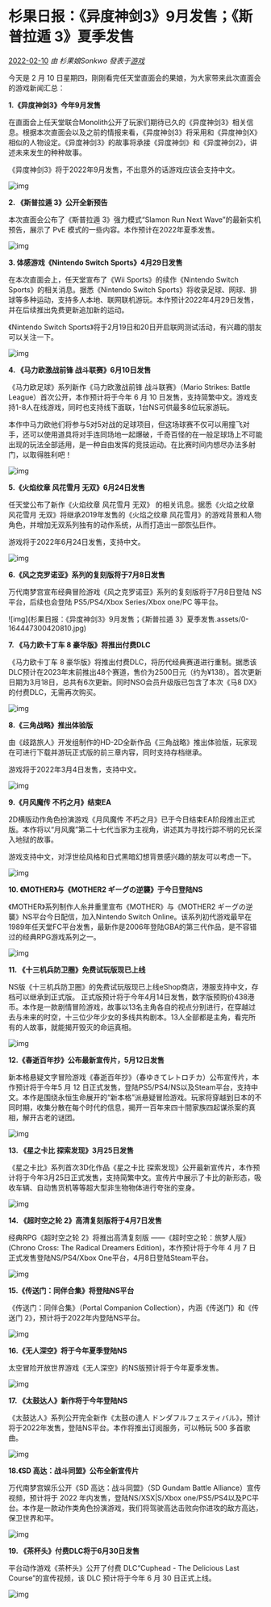 # 杉果日报：《异度神剑3》9月发售；《斯普拉遁 3》夏季发售

[2022-02-10](https://kknews.cc/archive/20220210/) *由 杉果娘Sonkwo 發表于[游戏](https://kknews.cc/game/)*

今天是 2 月 10 日星期四，刚刚看完任天堂直面会的果娘，为大家带来此次直面会的游戏新闻汇总：

**1.《异度神剑3》今年9月发售**

在直面会上任天堂联合Monolith公开了玩家们期待已久的《异度神剑3》相关信息。根据本次直面会以及之前的情报来看，《异度神剑3》将采用和《异度神剑X》相似的人物设定。《异度神剑3》的故事将承接《异度神剑》和《异度神剑2》，讲述未来发生的种种故事。

《异度神剑3》将于2022年9月发售，不出意外的话游戏应该会支持中文。

![img](http://i1.kknews.cc/2e-cAFPCVGQXwvUCyDzCgUQqPAb9vvgYHg/0.jpg)

**2. 《斯普拉遁 3》公开全新预告**

本次直面会公布了《斯普拉遁 3》强力模式“Slamon Run Next Wave”的最新实机预告，展示了 PvE 模式的一些内容。本作预计在2022年夏季发售。

![img](http://i1.kknews.cc/XQOq8aReeOR_RpnBChyDzdew5rJI5OPMeg/0.jpg)



**3. 体感游戏《Nintendo Switch Sports》4月29日发售**

在本次直面会上，任天堂宣布了《Wii Sports》的续作《Nintendo Switch Sports》的相关消息。据悉《Nintendo Switch Sports》将收录足球、网球、排球等多种运动，支持多人本地、联网联机游玩。本作预计2022年4月29日发售，并在后续推出免费更新追加新的运动。

《Nintendo Switch Sports》将于2月19日和20日开启联网测试活动，有兴趣的朋友可以关注一下。

![img](https://s2.loli.net/2022/02/10/CXgBb5UlPFmdjhu.jpg)



**4. 《马力欧激战前锋 战斗联赛》6月10日发售**

《马力欧足球》系列新作《马力欧激战前锋 战斗联赛》（Mario Strikes: Battle League）首次公开，本作预计将于今年 6 月 10 日发售，支持简繁中文。游戏支持1-8人在线游戏，同时也支持线下面联，1台NS可供最多8位玩家游玩。

本作中马力欧他们将参与5对5对战的足球项目，但这场球赛不仅可以用撞飞对手，还可以使用道具将对手连同场地一起爆破，千奇百怪的在一般足球场上不可能出现的玩法全部适用，是一种自由发挥的竞技运动。在比赛时间内想尽办法多射门，以取得胜利吧！

![img](http://i2.kknews.cc/RFL2Q9a5-LgnZWgN6zDmU34_cRd2sF05uA/0.jpg)



**5.《火焰纹章 风花雪月 无双》6月24日发售**

任天堂公布了新作《火焰纹章 风花雪月 无双》 的相关讯息。据悉《火焰之纹章 风花雪月 无双》将继承2019年发售的《火焰之纹章 风花雪月》的游戏背景和人物角色，并增加无双系列独有的动作系统，从而打造出一部恢弘巨作。

游戏将于2022年6月24日发售，支持中文。

![img](http://i2.kknews.cc/6ekezCQKY2tYtbActV2SVA6CdHNG2v5lMQ/0.jpg)



**6.《风之克罗诺亚》系列的复刻版将于7月8日发售**

万代南梦宫宣布经典冒险游戏《风之克罗诺亚》系列的复刻版将于7月8日登陆 NS 平台，后续也会登陆 PS5/PS4/Xbox Series/Xbox one/PC 等平台。

![img](杉果日报：《异度神剑3》9月发售；《斯普拉遁 3》夏季发售.assets/0-164447300420810.jpg)



**7. 《马力欧卡丁车 8 豪华版》将推出付费DLC**

《马力欧卡丁车 8 豪华版》将推出付费DLC，将历代经典赛道进行重制。据悉该DLC预计在2023年末前推出48个赛道，售价为2500日元（约为¥138）。首次更新日期为3月18日，总共有6次更新。同时NSO会员升级版已包含了本次《马8 DX》的付费DLC，无需再次购买。

![img](http://i2.kknews.cc/cI5I7nJpy02yX2PhZYQFMsJESexXHcP5rA/0.jpg)

**8.《三角战略》推出体验版**

由《歧路旅人》开发组制作的HD-2D全新作品《三角战略》推出体验版，玩家现在可进行下载并游玩正式版的前三章内容，同时支持存档继承。

游戏将于2022年3月4日发售，支持中文。

![img](http://i1.kknews.cc/scoqV993XiCX_Wjgf6pC-ipSuHWJMXap2Q/0.jpg)



**9.《月风魔传 不朽之月》结束EA**

2D横版动作角色扮演游戏《月风魔传 不朽之月》已于今日结束EA阶段推出正式版。本作将以“月风魔”第二十七代当家为主视角，讲述其为寻找行踪不明的兄长深入地狱的故事。

游戏支持中文，对浮世绘风格和日式黑暗幻想背景感兴趣的朋友可以考虑一下。

![img](http://i1.kknews.cc/XtpSVKqolxsxxBwIjXUysUTufqE4LX4Lkw/0.jpg)



**10. 《MOTHER》与《MOTHER2 ギーグの逆襲》于今日登陆NS**

《MOTHER》系列制作人糸井重里宣布《MOTHER》与《MOTHER2 ギーグの逆襲》NS平台今日配信，加入Nintendo Switch Online。该系列初代游戏最早在1989年任天堂FC平台发售，最新作是2006年登陆GBA的第三代作品，是不容错过的经典RPG游戏系列之一。

![img](http://i1.kknews.cc/749uKsQKBVHneWYK7eGd_UUrpFrJAexneg/0.jpg)

**11. 《十三机兵防卫圈》免费试玩版现已上线**

NS版《十三机兵防卫圈》的免费试玩版现已上线eShop商店，港服支持中文，存档可以继承到正式版。 正式版预计将于今年4月14日发售，数字版预购价438港币。本作是一款剧情冒险游戏，故事以13名主角各自的视点分别进行，在穿越过去与未来的时空，十三位少年少女的多线共构剧本。13人全部都是主角，看完所有的人故事，就能揭开毁灭的命运真相。

![img](http://i1.kknews.cc/5ukfX6ETeR_zGj84DQnJyO8TWn4cN099sg/0.jpg)

**12.《春逝百年抄》公布最新宣传片，5月12日发售**

新本格悬疑文字冒险游戏《春逝百年抄》（春ゆきてレトロチカ）公布宣传片，本作预计将于今年5 月 12 日正式发售，登陆PS5/PS4/NS以及Steam平台，支持中文。本作是围绕永恒生命展开的“新本格”派悬疑冒险游戏。玩家将穿越到日本的不同时期，收集分散在每个时代的信息，揭开一百年来四十間家族四起谋杀案的真相，解开古老的谜团。

![img](http://i1.kknews.cc/qRSnqrZicNr3zlBqhs327CXnIorJ86vcWA/0.jpg)



**13. 《星之卡比 探索发现》3月25日发售**

《星之卡比》系列首次3D化作品《星之卡比 探索发现》公开最新宣传片，本作预计将于今年3月25日正式发售，支持简繁中文。宣传片中展示了卡比的新形态，吸收车辆、自动售货机等等超大型非生物物体进行夸张的变身。

![img](http://i2.kknews.cc/pkJpsTGeK-5aoZkT1rW1-5i7fY4B79lGBQ/0.jpg)



**14. 《超时空之轮 2》高清复刻版将于4月7日发售**

经典RPG《超时空之轮 2》将推出高清复刻版 ——《超时空之轮：旅梦人版》(Chrono Cross: The Radical Dreamers Edition)，本作预计将于今年 4 月 7 日正式发售登陆NS/PS4/Xbox One平台，4月8日登陆Steam平台。

![img](http://i1.kknews.cc/98OZqhzv2mIAKOglZZMtC42Ny7VI6LXz4A/0.jpg)



**15.《传送门：同伴合集》将登陆NS平台**

《传送门：同伴合集》（Portal Companion Collection），内涵《传送门》和《传送门 2》，预计将于2022年内登陆NS平台。

![img](http://i1.kknews.cc/Xt2GOfVicfryIdAt8UNFZnVmsCWQvEnyow/0.jpg)



**16.《无人深空》将于今年夏季登陆NS**

太空冒险开放世界游戏《无人深空》的NS版预计将于今年夏季发售。

![img](http://i2.kknews.cc/sGUMNfi0YZfRBQ6Elnlf065C1cpmMvLC7Q/0.jpg)

**17. 《太鼓达人》新作将于今年登陆NS**

《太鼓达人》系列公开完全新作《太鼓の達人 ドンダフルフェスティバル》，预计将于2022年发售，登陆NS平台。本作将推出订阅服务，可以畅玩 500 多首歌曲。

![img](http://i1.kknews.cc/kSj6CnHUhk3kEnsBGuQldA6reCRX8FBVYg/0.jpg)

**18.《SD 高达：战斗同盟》公布全新宣传片**

万代南梦宫娱乐公开《SD 高达：战斗同盟》（SD Gundam Battle Alliance）宣传视频，预计将于 2022 年内发售，登陆NS/XSX|S/Xbox one/PS5/PS4以及PC平台。本作是一款动作类角色扮演游戏，我们将驾驶高达击败向你进攻的敌方高达，保卫世界和平。

![img](http://i1.kknews.cc/gmRsHnKYzoawjhwwqZJEH9T9Ah8jI0tSCg/0.jpg)

**19. 《茶杯头》付费DLC将于6月30日发售**

平台动作游戏《茶杯头》公开了付费 DLC“Cuphead - The Delicious Last Course”的宣传视频，该 DLC 预计将于今年 6 月 30 日正式上线。

![img](http://i1.kknews.cc/o61AxuGxficRkAfMkl2Df4Q0xnpL3F7U_Q/0.jpg)
